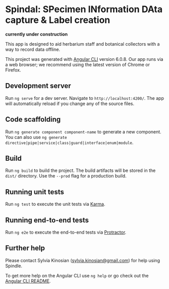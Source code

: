 # Spindal: SPecimen INformation DAta capture & Label creation

**currently under construction**

This app is designed to aid herbarium staff and botanical collectors with a way to record data offline. 

This project was generated with [Angular CLI](https://github.com/angular/angular-cli) version 6.0.8. Our app runs via a web browser; we recommend using the latest version of Chrome or Firefox.

## Development server

Run `ng serve` for a dev server. Navigate to `http://localhost:4200/`. The app will automatically reload if you change any of the source files.

## Code scaffolding

Run `ng generate component component-name` to generate a new component. You can also use `ng generate directive|pipe|service|class|guard|interface|enum|module`.

## Build

Run `ng build` to build the project. The build artifacts will be stored in the `dist/` directory. Use the `--prod` flag for a production build.

## Running unit tests

Run `ng test` to execute the unit tests via [Karma](https://karma-runner.github.io).

## Running end-to-end tests

Run `ng e2e` to execute the end-to-end tests via [Protractor](http://www.protractortest.org/).

## Further help

Please contact Sylvia Kinosian (sylvia.kinosian@gmail.com) for help using Spindle.

To get more help on the Angular CLI use `ng help` or go check out the [Angular CLI README](https://github.com/angular/angular-cli/blob/master/README.md).
